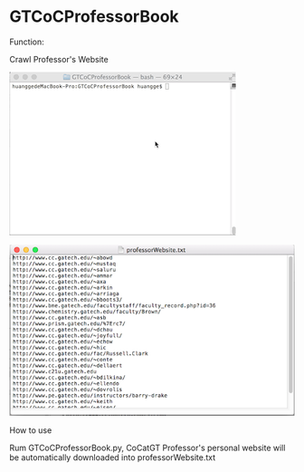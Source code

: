 # GTCoCProfessorBook

Function:

Crawl Professor's Website

![](demo.gif)

![](demo.png)

How to use

Rum GTCoCProfessorBook.py, CoCatGT Professor's personal website will be automatically downloaded into professorWebsite.txt
